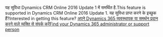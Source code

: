 <span data-ttu-id="d7a89-101">यह सुविधा Dynamics CRM Online 2016 Update 1 में समर्थित है.</span><span class="sxs-lookup"><span data-stu-id="d7a89-101">This feature is supported in Dynamics CRM Online 2016 Update 1.</span></span> <span data-ttu-id="d7a89-102">यह सुविधा प्राप्त करने के इच्छुक हैं?</span><span class="sxs-lookup"><span data-stu-id="d7a89-102">Interested in getting this feature?</span></span> [<span data-ttu-id="d7a89-103">अपने Dynamics 365 व्यवस्थापक या समर्थन प्रदान करने वाले व्यक्ति से संपर्क करें</span><span class="sxs-lookup"><span data-stu-id="d7a89-103">Find your Dynamics 365 administrator or support person</span></span>](../basics/find-administrator-support.md)

